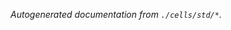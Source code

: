 <div class="sidetoc"><nav class="pagetoc"></nav></div>

_Autogenerated documentation from `./cells/std/*`._

